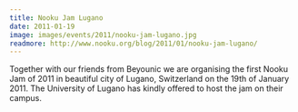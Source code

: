 ```yaml
---
title: Nooku Jam Lugano
date: 2011-01-19
image: images/events/2011/nooku-jam-lugano.jpg
readmore: http://www.nooku.org/blog/2011/01/nooku-jam-lugano/
---
```


Together with our friends from Beyounic we are organising the first Nooku Jam of 2011 in beautiful city of Lugano, Switzerland on the 19th of January 2011. The University of Lugano has kindly offered to host the jam on their campus.